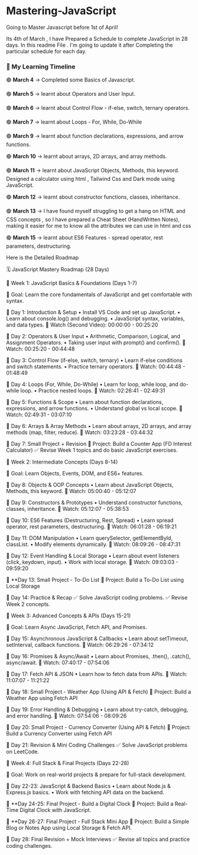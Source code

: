 # Mastering-JavaScript
Going to Master Javascript before 1st of April!


Its 4th of March , I have Prepared a Schedule to complete JavaScript in 28 days. In this readme File . I'm going to update it after Completing the particular schedule for each day. 

### 📌 My Learning Timeline  
🟢 **March 4** → Completed some Basics of Javascript.

🟢 **March 5** → learnt about Operators and User Input.

🟢 **March 6** → learnt about Control Flow - if-else, switch, ternary operators.

🟢 **March 7** → learnt about Loops - For, While, Do-While

🟢 **March 9** → learnt about function declarations, expressions, and arrow functions.

🟢 **March 10** → learnt about arrays, 2D arrays, and array methods.

🟢 **March 11** → learnt about JavaScript Objects, Methods, this keyword.
Designed a calculator using html , Tailwind Css and Dark mode using JavaScript.

🟢 **March 12** → learnt about constructor functions, classes, inheritance.

🟢 **March 13** → I have found myself struggling to get a hang on HTML and CSS concepts , so I have prepared a Cheat Sheet (HandWritten Notes), making it easier for me to know all the attributes we can use in html and css

🟢 **March 15** → learnt about ES6 Features - spread operator, rest parameters, destructuring.


Here is the Detailed Roadmap

🗓 JavaScript Mastery Roadmap (28 Days)

📌 Week 1: JavaScript Basics & Foundations (Days 1-7)

🎯 Goal: Learn the core fundamentals of JavaScript and get comfortable with syntax.

📍 Day 1: Introduction & Setup
	•	Install VS Code and set up JavaScript.
	•	Learn about console.log() and debugging.
	•	JavaScript syntax, variables, and data types.
📖 Watch (Second Video): 00:00:00 - 00:25:20

📍 Day 2: Operators & User Input
	•	Arithmetic, Comparison, Logical, and Assignment Operators.
	•	Taking user input with prompt() and confirm().
📖 Watch: 00:25:20 - 00:44:48

📍 Day 3: Control Flow (if-else, switch, ternary)
	•	Learn if-else conditions and switch statements.
	•	Practice ternary operators.
📖 Watch: 00:44:48 - 01:48:49

📍 Day 4: Loops (For, While, Do-While)
	•	Learn for loop, while loop, and do-while loop.
	•	Practice nested loops.
📖 Watch: 02:26:41 - 02:49:31

📍 Day 5: Functions & Scope
	•	Learn about function declarations, expressions, and arrow functions.
	•	Understand global vs local scope.
📖 Watch: 02:49:31 - 03:07:10

📍 Day 6: Arrays & Array Methods
	•	Learn about arrays, 2D arrays, and array methods (map, filter, reduce).
📖 Watch: 03:23:28 - 03:44:32

📍 Day 7: Small Project + Revision
🔹 Project: Build a Counter App (FD Interest Calculator)
✅ Revise Week 1 topics and do basic JavaScript exercises.

📌 Week 2: Intermediate Concepts (Days 8-14)

🎯 Goal: Learn Objects, Events, DOM, and ES6+ features.

📍 Day 8: Objects & OOP Concepts
	•	Learn about JavaScript Objects, Methods, this keyword.
📖 Watch: 05:00:40 - 05:12:07

📍 Day 9: Constructors & Prototypes
	•	Understand constructor functions, classes, inheritance.
📖 Watch: 05:12:07 - 05:38:53

📍 Day 10: ES6 Features (Destructuring, Rest, Spread)
	•	Learn spread operator, rest parameters, destructuring.
📖 Watch: 06:01:28 - 06:19:21

📍 Day 11: DOM Manipulation
	•	Learn querySelector, getElementById, classList.
	•	Modify elements dynamically.
📖 Watch: 08:09:26 - 08:47:31

📍 Day 12: Event Handling & Local Storage
	•	Learn about event listeners (click, keydown, input).
	•	Work with local storage.
📖 Watch: 09:03:03 - 09:59:20

📍 **Day 13: Small Project - To-Do List
🔹 Project: Build a To-Do List using Local Storage

📍 Day 14: Practice & Recap
✅ Solve JavaScript coding problems.
✅ Revise Week 2 concepts.

📌 Week 3: Advanced Concepts & APIs (Days 15-21)

🎯 Goal: Learn Async JavaScript, Fetch API, and Promises.

📍 Day 15: Asynchronous JavaScript & Callbacks
	•	Learn about setTimeout, setInterval, callback functions.
📖 Watch: 06:29:26 - 07:34:12

📍 Day 16: Promises & Async/Await
	•	Learn about Promises, .then(), .catch(), async/await.
📖 Watch: 07:40:17 - 07:54:06

📍 Day 17: Fetch API & JSON
	•	Learn how to fetch data from APIs.
📖 Watch: 11:07:07 - 11:21:22

📍 Day 18: Small Project - Weather App (Using API & Fetch)
🔹 Project: Build a Weather App using Fetch API

📍 Day 19: Error Handling & Debugging
	•	Learn about try-catch, debugging, and error handling.
📖 Watch: 07:54:06 - 08:09:26

📍 Day 20: Small Project - Currency Converter (Using API & Fetch)
🔹 Project: Build a Currency Converter using Fetch API

📍 Day 21: Revision & Mini Coding Challenges
✅ Solve JavaScript problems on LeetCode.

📌 Week 4: Full Stack & Final Projects (Days 22-28)

🎯 Goal: Work on real-world projects & prepare for full-stack development.

📍 Day 22-23: JavaScript & Backend Basics
	•	Learn about Node.js & Express.js basics.
	•	Work with fetching API data on the backend.

📍 **Day 24-25: Final Project - Build a Digital Clock
🔹 Project: Build a Real-Time Digital Clock with JavaScript.

📍 **Day 26-27: Final Project - Full Stack Mini App
🔹 Project: Build a Simple Blog or Notes App using Local Storage & Fetch API.

📍 Day 28: Final Revision + Mock Interviews
✅ Revise all topics and practice coding challenges.


